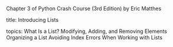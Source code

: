 Chapter 3 of Python Crash Course (3rd Edition) by Eric Matthes

title:
Introducing Lists

topics:
What Is a List?
Modifying, Adding, and Removing Elements
Organizing a List
Avoiding Index Errors When Working with Lists